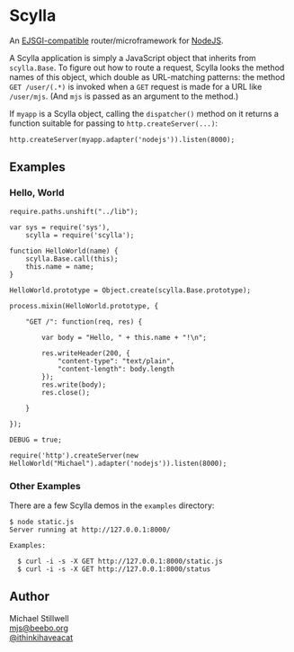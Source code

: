 # Scylla

An [EJSGI-compatible](http://github.com/isaacs/ejsgi) router/microframework
for [NodeJS](http://nodejs.org/).

A Scylla application is simply a JavaScript object that inherits from
`scylla.Base`.  To figure out how to route a request, Scylla looks the
method names of this object, which double as URL-matching patterns: the
method `GET /user/(.*)` is invoked when a `GET` request is made for a URL
like `/user/mjs`.  (And `mjs` is passed as an argument to the method.)

If `myapp` is a Scylla object, calling the `dispatcher()` method on it
returns a function suitable for passing to `http.createServer(...)`:

    http.createServer(myapp.adapter('nodejs')).listen(8000);

## Examples

### Hello, World

    require.paths.unshift("../lib");

    var sys = require('sys'),
        scylla = require('scylla');

    function HelloWorld(name) {
        scylla.Base.call(this);
        this.name = name;
    }

    HelloWorld.prototype = Object.create(scylla.Base.prototype);

    process.mixin(HelloWorld.prototype, {

        "GET /": function(req, res) {

            var body = "Hello, " + this.name + "!\n";

            res.writeHeader(200, {
                "content-type": "text/plain",
                "content-length": body.length
            });
            res.write(body);
            res.close();

        }

    });

    DEBUG = true;

    require('http').createServer(new HelloWorld("Michael").adapter('nodejs')).listen(8000);

### Other Examples

There are a few Scylla demos in the `examples` directory:

    $ node static.js 
    Server running at http://127.0.0.1:8000/

    Examples:

      $ curl -i -s -X GET http://127.0.0.1:8000/static.js
      $ curl -i -s -X GET http://127.0.0.1:8000/status

## Author

Michael Stillwell<br/>
[mjs@beebo.org](mailto:mjs@beebo.org)<br/>
[@ithinkihaveacat](http://twitter.com/ithinkihaveacat)
